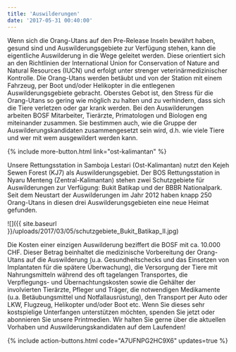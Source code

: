 ```yaml
---
title: 'Auswilderungen'
date: '2017-05-31 00:40:00'
---
```

Wenn sich die Orang-Utans auf den Pre-Release Inseln bewährt haben, gesund sind und Auswilderungsgebiete zur Verfügung stehen, kann die eigentliche Auswilderung in die Wege geleitet werden. Diese orientiert sich an den Richtlinien der International Union for Conservation of Nature and Natural Resources (IUCN) und erfolgt unter strenger veterinärmedizinischer Kontrolle. Die Orang-Utans werden betäubt und von der Station mit einem Fahrzeug, per Boot und/oder Helikopter in die entlegenen Auswilderungsgebiete gebracht. Oberstes Gebot ist, den Stress für die Orang-Utans so gering wie möglich zu halten und zu verhindern, dass sich die Tiere verletzen oder gar krank werden. Bei den Auswilderungen arbeiten BOSF Mitarbeiter, Tierärzte, Primatologen und Biologen eng miteinander zusammen. Sie bestimmen auch, wie die Gruppe der Auswilderungskandidaten zusammengesetzt sein wird, d.h. wie viele Tiere und wer mit wem ausgewildert werden kann.

{% include more-button.html link="ost-kalimantan" %}

Unsere Rettungsstation in Samboja Lestari (Ost-Kalimantan) nutzt den Kejeh Sewen Forest (KJ7) als Auswilderungsgebiet. Der BOS Rettungsstation in Nyaru Menteng (Zentral-Kalimantan) stehen zwei Schutzgebiete für Auswilderungen zur Verfügung: Bukit Batikap und der BBBR Nationalpark. Seit dem Neustart der Auswilderungen im Jahr 2012 haben knapp 250 Orang-Utans in diesen drei Auswilderungsgebieten eine neue Heimat gefunden.

![]({{ site.baseurl }}/uploads/2017/03/05/schutzgebiete_Bukit_Batikap_II.jpg)

Die Kosten einer einzigen Auswilderung beziffert die BOSF mit ca. 10.000 CHF. Dieser Betrag beinhaltet die medizinische Vorbereitung der Orang-Utans auf die Auswilderung (u.a. Gesundheitschecks und das Einsetzen von Implantaten für die spätere Überwachung), die Versorgung der Tiere mit Nahrungsmitteln während des oft tagelangen Transportes, die Verpflegungs- und Übernachtungskosten sowie die Gehälter der involvierten Tierärzte, Pfleger und Träger, die notwendigen Medikamente (u.a. Betäubungsmittel und Notfallausrüstung), den Transport per Auto oder LKW, Flugzeug, Helikopter und/oder Boot etc. Wenn Sie dieses sehr kostspielige Unterfangen unterstützen möchten, spenden Sie jetzt oder abonnieren Sie unsere Printmedien. Wir halten Sie gerne über die aktuellen Vorhaben und Auswilderungskandidaten auf dem Laufenden!

{% include action-buttons.html code="A7UFNPG2HC9X6" updates=true %}